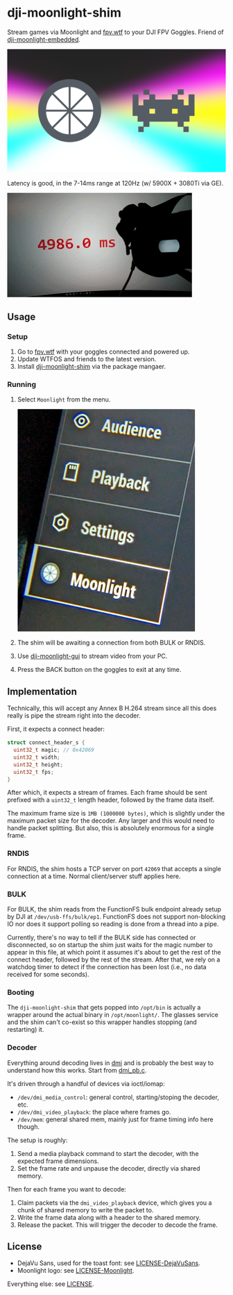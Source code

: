 # dji-moonlight-shim

Stream games via Moonlight and [fpv.wtf](https://github.com/fpv-wtf) to your DJI
FPV Goggles. Friend of
[dji-moonlight-embedded](https://github.com/Knifa/dji-moonlight-embedded).

![splash](media/logo.png)

Latency is good, in the 7-14ms range at 120Hz (w/ 5900X + 3080Ti via GE).

![latency](media/latency.gif)

## Usage

### Setup

1. Go to [fpv.wtf](https://fpv.wtf/) with your goggles connected and powered up.
2. Update WTFOS and friends to the latest version.
3. Install [dji-moonlight-shim](https://fpv.wtf/package/fpv-wtf/dji-moonlight-shim) via the package mangaer.

### Running

1. Select `Moonlight` from the menu.

   ![menu](media/menu.jpg)

2. The shim will be awaiting a connection from both BULK or RNDIS.
3. Use [dji-moonlight-gui](https://github.com/fpv-wtf/dji-moonlight-gui)
   to stream video from your PC.
4. Press the BACK button on the goggles to exit at any time.

## Implementation

Technically, this will accept any Annex B H.264 stream since all this does
really is pipe the stream right into the decoder.

First, it expects a connect header:

```c
struct connect_header_s {
  uint32_t magic; // 0x42069
  uint32_t width;
  uint32_t height;
  uint32_t fps;
}
```

After which, it expects a stream of frames. Each frame should be sent prefixed
with a `uint32_t` length header, followed by the frame data itself.

The maximum frame size is `1MB (1000000 bytes)`, which is slightly under the
maximum packet size for the decoder. Any larger and this would need to handle
packet splitting. But also, this is absolutely enormous for a single frame.

### RNDIS

For RNDIS, the shim hosts a TCP server on port `42069` that accepts a single
connection at a time. Normal client/server stuff applies here.

### BULK

For BULK, the shim reads from the FunctionFS bulk endpoint already setup by DJI
at `/dev/usb-ffs/bulk/ep1`. FunctionFS does not support non-blocking IO nor does
it support polling so reading is done from a thread into a pipe.

Currently, there's no way to tell if the BULK side has connected or
disconnected, so on startup the shim just waits for the magic number to appear
in this file, at which point it assumes it's about to get the rest of the
connect header, followed by the rest of the stream. After that, we rely on a
watchdog timer to detect if the connection has been lost (i.e., no data received
for some seconds).

### Booting

The `dji-moonlight-shim` that gets popped into `/opt/bin` is actually a wrapper
around the actual binary in `/opt/moonlight/`. The glasses service and the shim
can't co-exist so this wrapper handles stopping (and restarting) it.

### Decoder

Everything around decoding lives in [dmi](./src/dmi) and is probably the best
way to understand how this works. Start from [dmi_pb.c](./src/dmi/dmi_pb.c).

It's driven through a handful of devices via ioctl/iomap:

- `/dev/dmi_media_control`: general control, starting/stoping the decoder,
  etc.
- `/dev/dmi_video_playback`: the place where frames go.
- `/dev/mem`: general shared mem, mainly just for frame timing info here
  though.

The setup is roughly:

1. Send a media playback command to start the decoder, with the expected frame
   dimensions.
2. Set the frame rate and unpause the decoder, directly via shared memory.

Then for each frame you want to decode:

1. Claim packets via the `dmi_video_playback` device, which gives you a chunk of
   shared memory to write the packet to.
2. Write the frame data along with a header to the shared memory.
3. Release the packet. This will trigger the decoder to decode the frame.

## License

- DejaVu Sans, used for the toast font: see
  [LICENSE-DejaVuSans](assets/LICENSE-DejaVuSans).
- Moonlight logo: see [LICENSE-Moonlight](assets/LICENSE-Moonlight).

Everything else: see [LICENSE](LICENSE).
